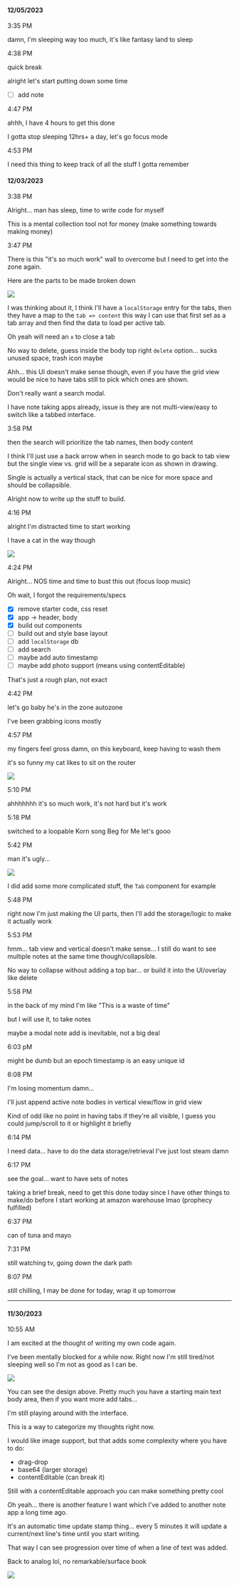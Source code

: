 #### 12/05/2023

3:35 PM

damn, I'm sleeping way too much, it's like fantasy land to sleep

4:38 PM

quick break

alright let's start putting down some time

- [ ] add note

4:47 PM

ahhh, I have 4 hours to get this done

I gotta stop sleeping 12hrs+ a day, let's go focus mode

4:53 PM

I need this thing to keep track of all the stuff I gotta remember



#### 12/03/2023

3:38 PM

Alright... man has sleep, time to write code for myself

This is a mental collection tool not for money (make something towards making money)

3:47 PM

There is this "it's so much work" wall to overcome but I need to get into the zone again.

Here are the parts to be made broken down

<img src="./devlog-images/ui-components.png"/>

I was thinking about it, I think I'll have a `localStorage` entry for the tabs, then they have a map to the `tab => content` this way I can use that first set as a tab array and then find the data to load per active tab.

Oh yeah will need an `x` to close a tab

No way to delete, guess inside the body top right `delete` option... sucks unused space, trash icon maybe

Ahh... this UI doesn't make sense though, even if you have the grid view would be nice to have tabs still to pick which ones are shown.

Don't really want a search modal.

I have note taking apps already, issue is they are not multi-view/easy to switch like a tabbed interface.

3:58 PM

then the search will prioritize the tab names, then body content

I think I'll just use a back arrow when in search mode to go back to tab view but the single view vs. grid will be a separate icon as shown in drawing.

Single is actually a vertical stack, that can be nice for more space and should be collapsible.

Alright now to write up the stuff to build.

4:16 PM

alright I'm distracted time to start working

I have a cat in the way though

<img src="./devlog-images/cat.JPG"/>

4:24 PM

Alright... NOS time and time to bust this out (focus loop music)

Oh wait, I forgot the requirements/specs

- [x] remove starter code, css reset
- [x] app -> header, body
- [x] build out components
- [ ] build out and style base layout
- [ ] add `localStorage` db
- [ ] add search
- [ ] maybe add auto timestamp
- [ ] maybe add photo support (means using contentEditable)

That's just a rough plan, not exact

4:42 PM

let's go baby he's in the zone autozone

I've been grabbing icons mostly

4:57 PM

my fingers feel gross damn, on this keyboard, keep having to wash them

it's so funny my cat likes to sit on the router

<img src="./devlog-images/router-cat.JPG"/>

5:10 PM

ahhhhhhh it's so much work, it's not hard but it's work

5:18 PM

switched to a loopable Korn song Beg for Me let's gooo

5:42 PM

man it's ugly...

<img src="./devlog-images/overflow.JPG"/>

I did add some more complicated stuff, the `Tab` component for example

5:48 PM

right now I'm just making the UI parts, then I'll add the storage/logic to make it actually work

5:53 PM

hmm... tab view and vertical doesn't make sense... I still do want to see multiple notes at the same time though/collapsible.

No way to collapse without adding a top bar... or build it into the UI/overlay like delete

5:58 PM

in the back of my mind I'm like "This is a waste of time"

but I will use it, to take notes

maybe a modal note add is inevitable, not a big deal

6:03 pM

might be dumb but an epoch timestamp is an easy unique id

6:08 PM

I'm losing momentum damn...

I'll just append active note bodies in vertical view/flow in grid view

Kind of odd like no point in having tabs if they're all visible, I guess you could jump/scroll to it or highlight it briefly

6:14 PM

I need data... have to do the data storage/retrieval I've just lost steam damn

6:17 PM

see the goal... want to have sets of notes

taking a brief break, need to get this done today since I have other things to make/do before I start working at amazon warehouse lmao (prophecy fulfilled)

6:37 PM

can of tuna and mayo

7:31 PM

still watching tv, going down the dark path

8:07 PM

still chilling, I may be done for today, wrap it up tomorrow

---

#### 11/30/2023

10:55 AM

I am excited at the thought of writing my own code again.

I've been mentally blocked for a while now. Right now I'm still tired/not sleeping well so I'm not as good as I can be.

<img src="./devlog-images/concept-ui.JPG"/>

You can see the design above. Pretty much you have a starting main text body area, then if you want more add tabs...

I'm still playing around with the interface.

This is a way to categorize my thoughts right now.

I would like image support, but that adds some complexity where you have to do:
- drag-drop
- base64 (larger storage)
- contentEditable (can break it)

Still with a contentEditable approach you can make something pretty cool

Oh yeah... there is another feature I want which I've added to another note app a long time ago.

It's an automatic time update stamp thing... every 5 minutes it will update a current/next line's time until you start writing.

That way I can see progression over time of when a line of text was added.

Back to analog lol, no remarkable/surface book

<img src="./devlog-images/different-views.JPG"/>
